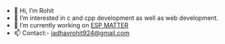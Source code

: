 - 👋 Hi, I’m Rohit
- 👀 I’m interested in c and cpp development as well as web development.
- 🌱 I’m currently working on [ESP MATTER](https://github.com/project-chip/connectedhomeip)
- 📫 Contact:- jadhavrohit924@gmail.com

<!---
jadhavrohit924/jadhavrohit924 is a ✨ special ✨ repository because its `README.md` (this file) appears on your GitHub profile.
You can click the Preview link to take a look at your changes.
--->
